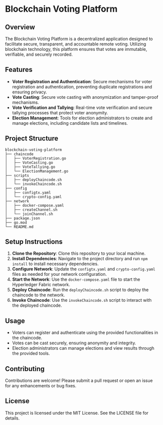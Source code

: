 # Blockchain Voting Platform

## Overview
The Blockchain Voting Platform is a decentralized application designed to facilitate secure, transparent, and accountable remote voting. Utilizing blockchain technology, this platform ensures that votes are immutable, verifiable, and securely recorded.

## Features
- **Voter Registration and Authentication**: Secure mechanisms for voter registration and authentication, preventing duplicate registrations and ensuring privacy.
- **Vote Casting**: Secure vote casting with anonymization and tamper-proof mechanisms.
- **Vote Verification and Tallying**: Real-time vote verification and secure tallying processes that protect voter anonymity.
- **Election Management**: Tools for election administrators to create and manage elections, including candidate lists and timelines.

## Project Structure
```
blockchain-voting-platform
├── chaincode
│   ├── VoterRegistration.go
│   ├── VoteCasting.go
│   ├── VoteTallying.go
│   └── ElectionManagement.go
├── scripts
│   ├── deployChaincode.sh
│   └── invokeChaincode.sh
├── config
│   ├── configtx.yaml
│   └── crypto-config.yaml
├── network
│   ├── docker-compose.yaml
│   ├── createChannel.sh
│   └── joinChannel.sh
├── package.json
├── go.mod
└── README.md
```

## Setup Instructions
1. **Clone the Repository**: Clone this repository to your local machine.
2. **Install Dependencies**: Navigate to the project directory and run `npm install` to install necessary dependencies.
3. **Configure Network**: Update the `configtx.yaml` and `crypto-config.yaml` files as needed for your network configuration.
4. **Start the Network**: Use the `docker-compose.yaml` file to start the Hyperledger Fabric network.
5. **Deploy Chaincode**: Run the `deployChaincode.sh` script to deploy the chaincode to the network.
6. **Invoke Chaincode**: Use the `invokeChaincode.sh` script to interact with the deployed chaincode.

## Usage
- Voters can register and authenticate using the provided functionalities in the chaincode.
- Votes can be cast securely, ensuring anonymity and integrity.
- Election administrators can manage elections and view results through the provided tools.

## Contributing
Contributions are welcome! Please submit a pull request or open an issue for any enhancements or bug fixes.

## License
This project is licensed under the MIT License. See the LICENSE file for details.